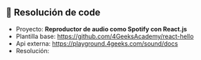 ## 📌 Resolución de code

- Proyecto: **Reproductor de audio como Spotify con React.js**
- Plantilla base: https://github.com/4GeeksAcademy/react-hello
- Api externa: https://playground.4geeks.com/sound/docs
- Resolución: 